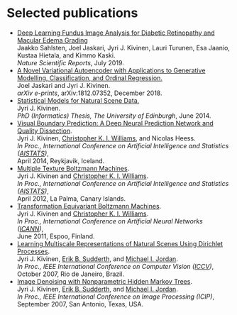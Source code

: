 # Selected publications

<ul>
<li><a href="https://www.nature.com/articles/s41598-019-47181-w">Deep Learning Fundus Image Analysis for Diabetic Retinopathy and Macular Edema Grading</a><br>
Jaakko Sahlsten, Joel Jaskari, Jyri J. Kivinen, Lauri Turunen, Esa Jaanio, Kustaa Hietala, and Kimmo Kaski.<br>
<i>Nature Scientific Reports</i>, July 2019.

<li><a href="https://arxiv.org/abs/1812.07352">A Novel Variational Autoencoder with Applications to Generative Modelling, Classification, and Ordinal Regression.</a><br>
Joel Jaskari and Jyri J. Kivinen.<br>
<i>arXiv e-prints</i>, arXiv:1812.07352, December 2018.
  
<li><a href="https://www.era.lib.ed.ac.uk/handle/1842/8879">Statistical Models for Natural Scene
  Data.</a><br>
Jyri J. Kivinen.<br>
<i>PhD (Informatics) Thesis, The University of Edinburgh</i>, June 2014.

<li><a href="http://proceedings.mlr.press/v33/kivinen14.html">Visual Boundary Prediction: A Deep Neural Prediction Network and Quality Dissection</a>.<br>
Jyri J. Kivinen, <a href="http://homepages.inf.ed.ac.uk/ckiw/">Christopher K. I. Williams</a>, and Nicolas Heess.<br>
<i>In Proc., International Conference on Artificial Intelligence and Statistics (<a href="http://www.aistats.org/aistats2014/">AISTATS</a>)</i>,<br>
 April 2014, Reykjavik, Iceland.

<li><a href="http://proceedings.mlr.press/v22/kivinen12.html">Multiple Texture Boltzmann Machines</a>.<br>
Jyri J. Kivinen and <a href="http://homepages.inf.ed.ac.uk/ckiw/">Christopher K. I. Williams</a>.<br>
<i>In Proc., International Conference on Artificial Intelligence and Statistics (<a href="http://www.aistats.org/aistats2012/">AISTATS</a>)</i>,<br> April 2012, La Palma, Canary Islands.

<li><a href="http://www.springer.com/gp/book/9783642217340">Transformation Equivariant Boltzmann 
Machines</a>.<br>
Jyri J. Kivinen and <a href="http://homepages.inf.ed.ac.uk/ckiw/">Christopher K. I. Williams</a>.<br>
<i>In Proc., International Conference on Artificial Neural Networks (<a
href="http://www.cis.hut.fi/icann11/">ICANN</a>)</i>,<br> June 2011, Espoo, Finland.

<li><a href="http://ieeexplore.ieee.org/document/4408870/">Learning Multiscale Representations of Natural Scenes Using Dirichlet Processes</a>.<br>
Jyri J. Kivinen, <a href="http://www.ics.uci.edu/~sudderth/">Erik B. Sudderth</font></a>, and <a href="http://www.cs.berkeley.edu/~jordan/">Michael I. Jordan</a>.<br>
<i>In Proc., IEEE International Conference on Computer Vision (<a 
href="http://iccv2007.rutgers.edu">ICCV</a>)</i>,<br> October 2007, 
Rio de Janeiro, Brazil.

<li><a href="http://ieeexplore.ieee.org/document/4379261/">Image Denoising with Nonparametric Hidden Markov Trees</a>.<br>
Jyri J. Kivinen, <a href="http://www.ics.uci.edu/~sudderth/">Erik B. Sudderth</font></a>, and <a href="http://www.cs.berkeley.edu/~jordan/">Michael I. 
Jordan</a>.<br>
<i>In Proc., IEEE International Conference on Image Processing (ICIP)</i>,<br> September 2007, 
San Antonio, Texas, USA.
</ul>
